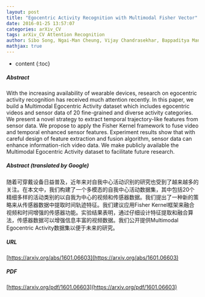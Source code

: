 ```yaml
---
layout: post
title: "Egocentric Activity Recognition with Multimodal Fisher Vector"
date: 2016-01-25 13:57:07
categories: arXiv_CV
tags: arXiv_CV Attention Recognition
author: Sibo Song, Ngai-Man Cheung, Vijay Chandrasekhar, Bappaditya Mandal, Jie Lin
mathjax: true
---
```


* content
{:toc}

##### Abstract
With the increasing availability of wearable devices, research on egocentric activity recognition has received much attention recently. In this paper, we build a Multimodal Egocentric Activity dataset which includes egocentric videos and sensor data of 20 fine-grained and diverse activity categories. We present a novel strategy to extract temporal trajectory-like features from sensor data. We propose to apply the Fisher Kernel framework to fuse video and temporal enhanced sensor features. Experiment results show that with careful design of feature extraction and fusion algorithm, sensor data can enhance information-rich video data. We make publicly available the Multimodal Egocentric Activity dataset to facilitate future research.

##### Abstract (translated by Google)
随着可穿戴设备日益普及，近年来对自我中心活动识别的研究也受到了越来越多的关注。在本文中，我们构建了一个多模态的自我中心活动数据集，其中包括20个精细多样的活动类别的以自我为中心的视频和传感器数据。我们提出了一种新的策略来从传感器数据中提取时间轨迹特征。我们建议应用Fisher Kernel框架来融合视频和时间增强的传感器功能。实验结果表明，通过仔细设计特征提取和融合算法，传感器数据可以增强信息丰富的视频数据。我们公开提供Multimodal Egocentric Activity数据集以便于未来的研究。

##### URL
[https://arxiv.org/abs/1601.06603](https://arxiv.org/abs/1601.06603)

##### PDF
[https://arxiv.org/pdf/1601.06603](https://arxiv.org/pdf/1601.06603)

